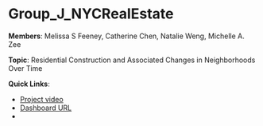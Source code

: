 # Group_J_NYCRealEstate

**Members**: Melissa S Feeney, Catherine Chen, Natalie Weng, Michelle A. Zee

**Topic**: Residential Construction and Associated Changes in Neighborhoods Over Time

**Quick Links**:

* [Project video](https://drive.google.com/file/d/13CRO3FSNU589-e9DpdtR8awPPxpl-ljz/view?usp=sharing)
* [Dashboard URL](https://yjw2106.shinyapps.io/GroupJNYC/)
* 

